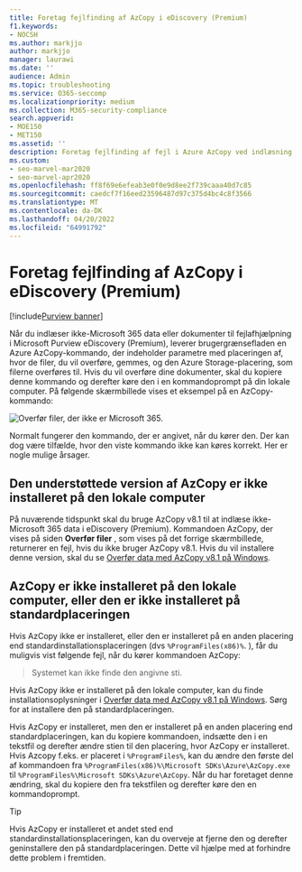 ```yaml
---
title: Foretag fejlfinding af AzCopy i eDiscovery (Premium)
f1.keywords:
- NOCSH
ms.author: markjjo
author: markjjo
manager: laurawi
ms.date: ''
audience: Admin
ms.topic: troubleshooting
ms.service: O365-seccomp
ms.localizationpriority: medium
ms.collection: M365-security-compliance
search.appverid:
- MOE150
- MET150
ms.assetid: ''
description: Foretag fejlfinding af fejl i Azure AzCopy ved indlæsning af data, der ikke er Office 365, for fejlafhjælpning i eDiscovery (Premium).
ms.custom:
- seo-marvel-mar2020
- seo-marvel-apr2020
ms.openlocfilehash: ff8f69e6efeab3e0f0e9d8ee2f739caaa40d7c85
ms.sourcegitcommit: caedcf7f16eed23596487d97c375d4bc4c8f3566
ms.translationtype: MT
ms.contentlocale: da-DK
ms.lasthandoff: 04/20/2022
ms.locfileid: "64991792"
---
```

# <a name="troubleshoot-azcopy-in-ediscovery-premium"></a>Foretag fejlfinding af AzCopy i eDiscovery (Premium)

[!include[Purview banner](../includes/purview-rebrand-banner.md)]

Når du indlæser ikke-Microsoft 365 data eller dokumenter til fejlafhjælpning i Microsoft Purview eDiscovery (Premium), leverer brugergrænsefladen en Azure AzCopy-kommando, der indeholder parametre med placeringen af, hvor de filer, du vil overføre, gemmes, og den Azure Storage-placering, som filerne overføres til. Hvis du vil overføre dine dokumenter, skal du kopiere denne kommando og derefter køre den i en kommandoprompt på din lokale computer.  På følgende skærmbillede vises et eksempel på en AzCopy-kommando:

![Overfør filer, der ikke er Microsoft 365.](../media/46ba68f6-af11-4e70-bb91-5fc7973516e3.png)

Normalt fungerer den kommando, der er angivet, når du kører den. Der kan dog være tilfælde, hvor den viste kommando ikke kan køres korrekt. Her er nogle mulige årsager.

## <a name="the-supported-version-of-azcopy-isnt-installed-on-the-local-computer"></a>Den understøttede version af AzCopy er ikke installeret på den lokale computer

På nuværende tidspunkt skal du bruge AzCopy v8.1 til at indlæse ikke-Microsoft 365 data i eDiscovery (Premium). Kommandoen AzCopy, der vises på siden **Overfør filer** , som vises på det forrige skærmbillede, returnerer en fejl, hvis du ikke bruger AzCopy v8.1. Hvis du vil installere denne version, skal du se [Overfør data med AzCopy v8.1 på Windows](/previous-versions/azure/storage/storage-use-azcopy).

## <a name="azcopy-isnt-installed-on-the-local-computer-or-its-not-installed-in-the-default-location"></a>AzCopy er ikke installeret på den lokale computer, eller den er ikke installeret på standardplaceringen

Hvis AzCopy ikke er installeret, eller den er installeret på en anden placering end standardinstallationsplaceringen (dvs `%ProgramFiles(x86)%`. ), får du muligvis vist følgende fejl, når du kører kommandoen AzCopy:

> Systemet kan ikke finde den angivne sti.

Hvis AzCopy ikke er installeret på den lokale computer, kan du finde installationsoplysninger i [Overfør data med AzCopy v8.1 på Windows](/previous-versions/azure/storage/storage-use-azcopy). Sørg for at installere den på standardplaceringen.

Hvis AzCopy er installeret, men den er installeret på en anden placering end standardplaceringen, kan du kopiere kommandoen, indsætte den i en tekstfil og derefter ændre stien til den placering, hvor AzCopy er installeret. Hvis Azcopy f.eks. er placeret i `%ProgramFiles%`, kan du ændre den første del af kommandoen fra `%ProgramFiles(x86)%\Microsoft SDKs\Azure\AzCopy.exe` til `%ProgramFiles%\Microsoft SDKs\Azure\AzCopy`. Når du har foretaget denne ændring, skal du kopiere den fra tekstfilen og derefter køre den en kommandoprompt.

> [!TIP]
> Hvis AzCopy er installeret et andet sted end standardinstallationsplaceringen, kan du overveje at fjerne den og derefter geninstallere den på standardplaceringen. Dette vil hjælpe med at forhindre dette problem i fremtiden.